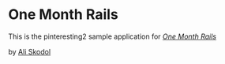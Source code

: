 # One Month Rails

This is the pinteresting2 sample application for
[*One Month Rails*](http://onemonthrails.com)

by [Ali Skodol](http://aliskodol.com)